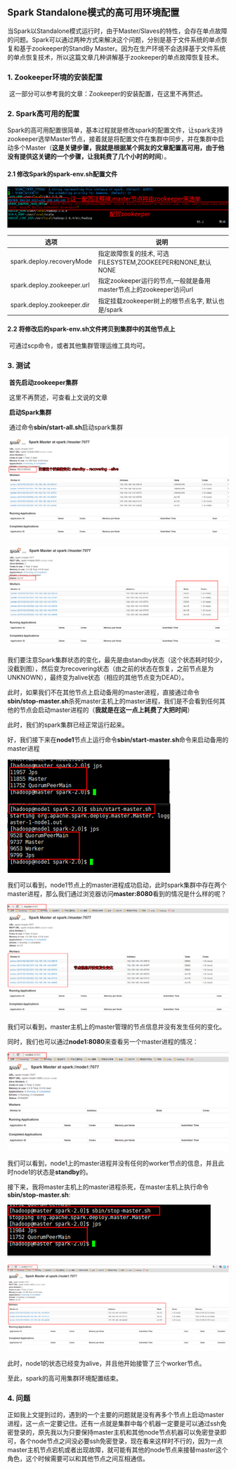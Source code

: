 ## Spark Standalone模式的高可用环境配置

​	当Spark以Standalone模式运行时，由于Master/Slaves的特性，会存在单点故障的问题。Spark可以通过两种方式来解决这个问题，分别是基于文件系统的单点恢复和基于zookeeper的StandBy Master。因为在生产环境不会选择基于文件系统的单点恢复技术，所以这篇文章几种讲解基于zookeeper的单点故障恢复技术。

### 1. Zookeeper环境的安装配置

​	这一部分可以参考我的文章：Zookeeper的安装配置，在这里不再赘述。

### 2. Spark高可用的配置

​	Spark的高可用配置很简单，基本过程就是修改spark的配置文件，让spark支持zookeeper选举Master节点，接着就是将配置文件在集群中同步，并在集群中启动多个Master（**这是关键步骤，我就是根据某个网友的文章配置高可用，由于他没有提供这关键的一个步骤，让我耗费了几个小时的时间**）。

#### 2.1 修改Spark的spark-env.sh配置文件

![spark_35](images\spark_35.png)

| 选项                         | 说明                                       |
| -------------------------- | ---------------------------------------- |
| spark.deploy.recoveryMode  | 指定故障恢复的技术, 可选FILESYSTEM,ZOOKEEPER和NONE,默认NONE |
| spark.deploy.zookeeper.url | 指定zookeeper运行的节点,一般就是备用master节点上的zookeeper访问url |
| spark.deploy.zookeeper.dir | 指定挂载zookeeper树上的根节点名字, 默认也是/spark        |

#### 2.2 将修改后的spark-env.sh文件拷贝到集群中的其他节点上

​	可通过scp命令，或者其他集群管理运维工具均可。

### 3. 测试

​	**首先启动zookeeper集群**

​	这里不再赘述，可查看上文说的文章

​	**启动Spark集群**

​	通过命令**sbin/start-all.sh**启动spark集群

![spark_36](images\spark_36.png)

 ![spark_37](images\spark_37.png)

我们要注意Spark集群状态的变化，最先是由standby状态（这个状态耗时较少，没截到图），然后变为recovering状态（由之前的状态在恢复，之前节点是为UNKNOWN），最终变为alive状态（相应的其他节点变为DEAD）。

此时，如果我们不在其他节点上启动备用的master进程，直接通过命令**sbin/stop-master.sh**杀死master主机上的master进程，我们是不会看到任何其他的节点会启动master进程的（**我就是在这一点上耗费了大把时间**）

此时，我们的spark集群已经正常运行起来。



好，我们接下来在**node1**节点上运行命令**sbin/start-master.sh**命令来启动备用的master进程 

![spark_38](images\spark_38.png)

我们可以看到，node1节点上的master进程成功启动，此时spark集群中存在两个master进程，那么我们通过浏览器访问**master:8080**看到的情况是什么样的呢？

![spark_39](images\spark_39.png)

我们可以看到，master主机上的master管理的节点信息并没有发生任何的变化。

同时，我们也可以通过**node1:8080**来查看另一个master进程的情况：

![spark_40](images\spark_40.png)

我们可以看到，node1上的master进程并没有任何的worker节点的信息，并且此时node1的状态是**standby**的。

接下来，我将master主机上的master进程杀死，在master主机上执行命令**sbin/stop-master.sh**:

 ![spark_41](images\spark_41.png)

 ![spark_42](images\spark_42.png)

此时，node1的状态已经变为alive，并且他开始接管了三个worker节点。

至此，spark的高可用集群环境配置结束。

### 4. 问题

​	正如我上文提到过的，遇到的一个主要的问题就是没有再多个节点上启动master进程，这一点一定要记住。还有一点就是集群中每个机器一定要是可以通过ssh免密登录的，原先我以为只要保持master主机和其他node节点机器可以免密登录即可，各个node节点之间没必要ssh免密登录，现在看来这样时不行的，因为一点master主机节点宕机或者出现故障，就可能有其他的node节点来接替master这个角色，这个时候需要可以和其他节点之间互相通信。
